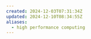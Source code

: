```yaml
---
created: 2024-12-03T07:31:34Z
updated: 2024-12-10T08:34:55Z
aliases:
  - high performance computing
---
```

